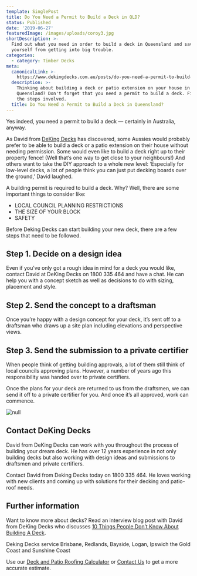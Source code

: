 ```yaml
---
template: SinglePost
title: Do You Need a Permit to Build a Deck in QLD?
status: Published
date: '2019-06-27'
featuredImage: /images/uploads/coroy3.jpg
shortDescription: >-
  Find out what you need in order to build a deck in Queensland and save
  yourself from getting into big trouble.
categories:
  - category: Timber Decks
meta:
  canonicalLink: >-
    https://www.dekingdecks.com.au/posts/do-you-need-a-permit-to-build-a-deck-in-qld
  description: >-
    Thinking about building a deck or patio extension on your house in
    Queensland? Don't forget that you need a permit to build a deck. Find out
    the steps involved.
  title: Do You Need a Permit to Build a Deck in Queensland?
---
```

Yes indeed, you need a permit to build a deck — certainly in Australia, anyway. 

As David from [DeKing Decks](https://www.dekingdecks.com.au/) has discovered, some Aussies would probably prefer to be able to build a deck or a patio extension on their house without needing permission. Some would even like to build a deck right up to their property fence! (Well that’s one way to get close to your neighbours!) And others want to take the DIY approach to a whole new level: ‘Especially for low-level decks, a lot of people think you can just put decking boards over the ground,’ David laughed.

A building permit is required to build a deck. Why? Well, there are some important things to consider like:

* LOCAL COUNCIL PLANNING RESTRICTIONS
* THE SIZE OF YOUR BLOCK
* SAFETY

Before Deking Decks can start building your new deck, there are a few steps that need to be followed.

## Step 1. Decide on a design idea

Even if you’ve only got a rough idea in mind for a deck you would like, contact David at DeKing Decks on 1800 335 464 and have a chat. He can help you with a concept sketch as well as decisions to do with sizing, placement and style.

## Step 2. Send the concept to a draftsman

Once you’re happy with a design concept for your deck, it’s sent off to a draftsman who draws up a site plan including elevations and perspective views.

## Step 3. Send the submission to a private certifier

When people think of getting building approvals, a lot of them still think of local councils approving plans. However, a number of years ago this responsibility was handed over to private certifiers.

Once the plans for your deck are returned to us from the draftsmen, we can send it off to a private certifier for you. And once it’s all approved, work can commence.

![null](/images/uploads/10.jpg)

## Contact DeKing Decks

David from DeKing Decks can work with you throughout the process of building your dream deck. He has over 12 years experience in not only building decks but also working with design ideas and submissions to draftsmen and private certifiers.

Contact David from Deking Decks today on 1800 335 464. He loves working with new clients and coming up with solutions for their decking and patio-roof needs.

## Further information

Want to know more about decks? Read an interview blog post with David from DeKing Decks who discusses [10 Things People Don’t Know About Building A Deck](https://www.dekingdecks.com.au/posts/10-things-people-dont-know-about-building-a-deck/).

Deking Decks service Brisbane, Redlands, Bayside, Logan, Ipswich the Gold Coast and Sunshine Coast

Use our [Deck and Patio Roofing Calculator](https://www.dekingdecks.com.au/quote-calculator/) or [Contact Us](https://www.dekingdecks.com.au/contact/) to get a more accurate estimate.
